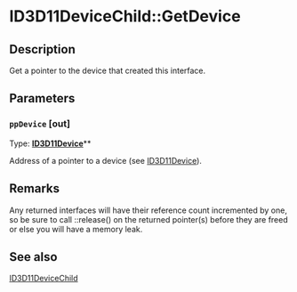 # ID3D11DeviceChild::GetDevice

## Description

Get a pointer to the device that created this interface.

## Parameters

### `ppDevice` [out]

Type: **[ID3D11Device](https://learn.microsoft.com/windows/desktop/api/d3d11/nn-d3d11-id3d11device)****

Address of a pointer to a device (see [ID3D11Device](https://learn.microsoft.com/windows/desktop/api/d3d11/nn-d3d11-id3d11device)).

## Remarks

Any returned interfaces will have their reference count incremented by one, so be sure to call ::release() on the returned pointer(s) before they are freed or else you will have a memory leak.

## See also

[ID3D11DeviceChild](https://learn.microsoft.com/windows/desktop/api/d3d11/nn-d3d11-id3d11devicechild)